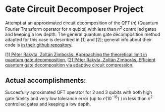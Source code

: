 # Gate Circuit Decomposer Project
Attempt at an approximated circuit decomposition of the $\operatorname{QFT}(n)$ (Quantum Fourier Transform operator for $n$ qubits) with less than $n^2$ controlled gates and keeping a low depth. The general quantum gate decomposition method adapted for this case is described in [1] and [2]; general info about their code is [in their github repository](https://github.com/rakytap/sequential-quantum-gate-decomposer).
 
[[1] Péter Rakyta, Zoltán Zimborás, Approaching the theoretical limit in quantum gate decomposition.](https://arxiv.org/abs/2109.06770)
[[2] Péter Rakyta, Zoltán Zimborás, Efficient quantum gate decomposition via adaptive circuit compression.](https://arxiv.org/abs/2203.04426)
 
## Actual accomplishments:
Succesfully aproximated QFT operator for 2 and 3 qubits with both high gate fidelity and very low tolerance error (up to $\mathcal{O}(10^{-16})$ ) in less than $n^2$ controlled gates and keeping a low depth.
